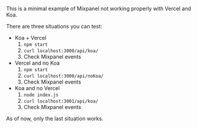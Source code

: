 This is a minimal example of Mixpanel not working properly with Vercel and Koa.

There are three situations you can test:
- Koa + Vercel
  1. `npm start`
  1. `curl localhost:3000/api/koa/`
  1. Check Mixpanel events
- Vercel and no Koa
  1. `npm start`
  1. `curl localhost:3000/api/noKoa/`
  1. Check Mixpanel events
- Koa and no Vercel
  1. `node index.js`
  1. `curl localhost:3001/api/koa/`
  1. Check Mixpanel events

As of now, only the last situation works.